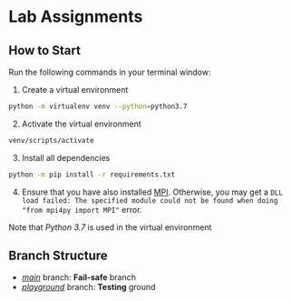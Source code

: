 # Lab Assignments

## How to Start
Run the following commands in your terminal window:

1. Create a virtual environment
```bash
python -m virtualenv venv --python=python3.7
```

2. Activate the virtual environment
```bash
venv/scripts/activate
```

3. Install all dependencies
```bash
python -m pip install -r requirements.txt
```

4. Ensure that you have also installed [MPI](https://www.microsoft.com/en-us/download/details.aspx?id=100593). Otherwise, you may get a ```DLL load failed: The specified module could not be found when doing "from mpi4py import MPI"``` error.

Note that *Python 3.7* is used in the virtual environment

## Branch Structure
* [*main*](https://github.com/Neo-Zenith/SC3000-artificial-intelligence/tree/main) branch: <b>Fail-safe</b> branch
* [*playground*](https://github.com/Neo-Zenith/SC3000-artificial-intelligence/tree/playground) branch: <b>Testing</b> ground
